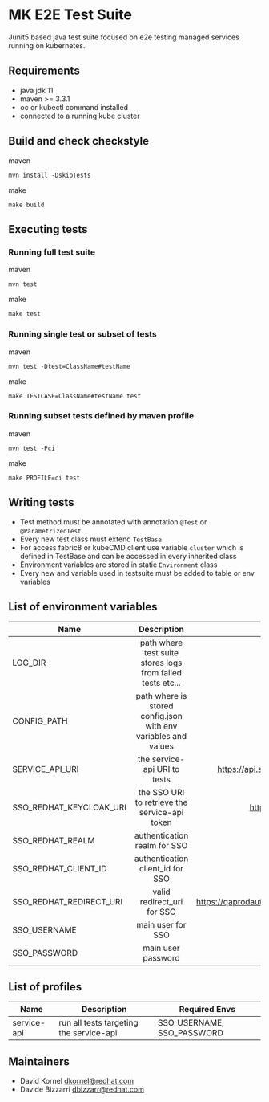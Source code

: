# MK E2E Test Suite
Junit5 based java test suite focused on e2e testing managed services running on kubernetes.

## Requirements
* java jdk 11
* maven >= 3.3.1
* oc or kubectl command installed
* connected to a running kube cluster

## Build and check checkstyle
maven
```
mvn install -DskipTests
```

make
```
make build
```

## Executing tests

### Running full test suite
maven
```
mvn test
```

make
```
make test
```

### Running single test or subset of tests
maven
```
mvn test -Dtest=ClassName#testName
```
make
```
make TESTCASE=ClassName#testName test
```

### Running subset tests defined by maven profile
maven
```
mvn test -Pci
```
make
```
make PROFILE=ci test
```

## Writing tests
* Test method must be annotated with annotation `@Test` or `@ParametrizedTest`.
* Every new test class must extend `TestBase`
* For access fabric8 or kubeCMD client use variable `cluster` which is defined in TestBase and can be accessed in every inherited class
* Environment variables are stored in static `Environment` class
* Every new and variable used in testsuite must be added to table or env variables

## List of environment variables
| Name        |      Description      |  Default value |
|-------------|:-------------:|------:|
| LOG_DIR                 |  path where test suite stores logs from failed tests etc...     | $(pwd)/target/logs |
| CONFIG_PATH             | path where is stored config.json with env variables and values  | $(pwd)/config.json |
| SERVICE_API_URI         | the service-api URI to tests                                    | https://api.stage.openshift.com |
| SSO_REDHAT_KEYCLOAK_URI | the SSO URI to retrieve the service-api token                   | https://sso.redhat.com |
| SSO_REDHAT_REALM        | authentication realm for SSO                                    | redhat-external |
| SSO_REDHAT_CLIENT_ID    | authentication client_id for SSO                                | cloud-services |
| SSO_REDHAT_REDIRECT_URI | valid redirect_uri for SSO                                      | https://qaprodauth.cloud.redhat.com |
| SSO_USERNAME            | main user for SSO                                               |  |
| SSO_PASSWORD            | main user password                                              |  |

## List of profiles
| Name | Description | Required Envs |
|------|-------------|---------------|
| service-api | run all tests targeting the service-api | SSO_USERNAME, SSO_PASSWORD |

## Maintainers
* David Kornel <dkornel@redhat.com>
* Davide Bizzarri <dbizzarr@redhat.com>

